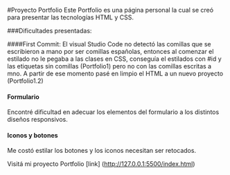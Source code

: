 #Proyecto Portfolio 
Este Portfolio es una página personal la cual se creó para presentar las  tecnologías HTML y CSS.


###Dificultades presentadas:

####First Commit: 
El visual Studio Code no detectó las comillas que se escribieron a mano por ser comillas españolas, entonces al comenzar el estilado no le pegaba a las clases en CSS, conseguía el estilados con #id y las etiquetas sin comillas (Portfolio1)  pero no con las comillas escritas a mno. 
A partir de ese momento pasé en limpio el HTML a un nuevo proyecto (Portfolio1.2)

#### Formulario
Encontré dificultad en adecuar los elementos del formulario a los distintos diseños responsivos. 

#### Iconos y botones
Me costó estilar los botones y los iconos necesitan ser retocados. 

Visitá mi proyecto Portfolio [link] (http://127.0.0.1:5500/index.html)